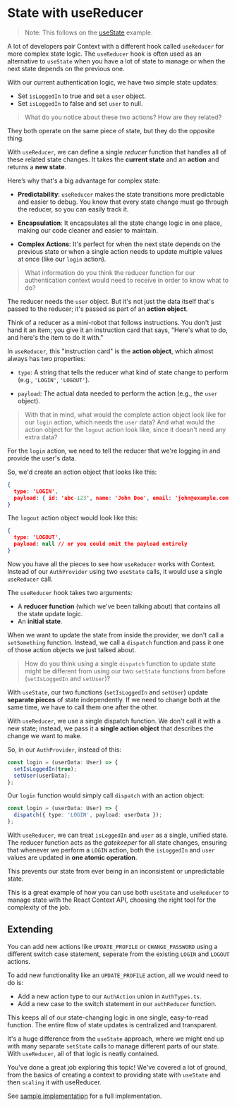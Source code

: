 # State with useReducer

> Note: This follows on the [useState](./useState.md) example.

A lot of developers pair Context with a different hook called `useReducer` for more complex state logic. 
The `useReducer` hook is often used as an alternative to `useState` when you have a lot of state to 
manage or when the next state depends on the previous one.

With our current authentication logic, we have two simple state updates:

* Set `isLoggedIn` to true and set a `user` object.
* Set `isLoggedIn` to false and set `user` to null.

> What do you notice about these two actions? How are they related?

They both operate on the same piece of state, but they do the opposite thing.

With `useReducer`, we can define a single *reducer* function that handles all of these related state changes. 
It takes the **current state** and an **action** and returns a **new state**.

Here’s why that's a big advantage for complex state:

* **Predictability**: `useReducer` makes the state transitions more predictable and easier to debug. 
  You know that every state change must go through the reducer, so you can easily track it.

* **Encapsulation**: It encapsulates all the state change logic in one place, making our code cleaner and easier to maintain.

* **Complex Actions**: It's perfect for when the next state depends on the previous state or when a single action needs to update 
  multiple values at once (like our `login` action).
  

> What information do you think the reducer function for our authentication context would need to receive in order to know what to do?
   
The reducer needs the `user` object. But it's not just the data itself that's passed to the reducer; it's passed as part of an **action object**.

Think of a reducer as a mini-robot that follows instructions. You don't just hand it an item; you give it an instruction card that says, "Here's what to do, and here's the item to do it with."

In `useReducer`, this "instruction card" is the **action object**, which almost always has two properties:

* `type`: A string that tells the reducer what kind of state change to perform (e.g., `'LOGIN'`, `'LOGOUT'`).

* `payload`: The actual data needed to perform the action (e.g., the `user` object).

> With that in mind, what would the complete action object look like for our `login` action, which needs the `user` data? And what would the action object for the `logout` action look like, since it doesn't need any extra data?

For the `login` action, we need to tell the reducer that we're logging in and provide the user's data.

So, we'd create an action object that looks like this:

```json
{
  type: 'LOGIN',
  payload: { id: 'abc-123', name: 'John Doe', email: 'john@example.com' }
}
```

The `logout` action object would look like this:

```json
{
  type: 'LOGOUT',
  payload: null // or you could omit the payload entirely
}
```

Now you have all the pieces to see how `useReducer` works with Context. Instead of our `AuthProvider` using two `useState` calls, it would use a single `useReducer` call.

The `useReducer` hook takes two arguments:

* A **reducer function** (which we've been talking about) that contains all the state update logic.
* An **initial state**.

When we want to update the state from inside the provider, we don't call a `setSomething` function. 
Instead, we call a `dispatch` function and pass it one of those action objects we just talked about.

> How do you think using a single `dispatch` function to update state might be different from using our two `setState` functions from 
before (`setIsLoggedIn` and `setUser`)?

With `useState`, our two functions (`setIsLoggedIn` and `setUser`) update **separate pieces** of state independently. 
If we need to change both at the same time, we have to call them one after the other.

With `useReducer`, we use a single dispatch function. We don't call it with a new state; instead, 
we pass it a **single action object** that describes the change we want to make.

So, in our `AuthProvider`, instead of this:

```ts
const login = (userData: User) => {
  setIsLoggedIn(true);
  setUser(userData);
};
```

Our `login` function would simply call `dispatch` with an action object:

```ts
const login = (userData: User) => {
  dispatch({ type: 'LOGIN', payload: userData });
};
```

With `useReducer`, we can treat `isLoggedIn` and `user` as a single, unified state. 
The reducer function acts as the *gatekeeper* for all state changes, ensuring that whenever we perform a 
`LOGIN` action, both the `isLoggedIn` and `user` values are updated in **one atomic operation**. 

This prevents our state from ever being in an inconsistent or unpredictable state.

This is a great example of how you can use both `useState` and `useReducer` to manage state with the React Context API, 
choosing the right tool for the complexity of the job.

## Extending

You can add new actions like `UPDATE_PROFILE` or `CHANGE_PASSWORD` using a different switch case statement, seperate from the existing `LOGIN` and `LOGOUT` actions.

To add new functionality like an `UPDATE_PROFILE` action, all we would need to do is:

* Add a new action type to our `AuthAction` union in `AuthTypes.ts`.
* Add a new case to the switch statement in our `authReducer` function.

This keeps all of our state-changing logic in one single, easy-to-read function. The entire flow of state updates is centralized and transparent.

It's a huge difference from the `useState` approach, where we might end up with many separate `setState` calls to manage different parts of our state. With `useReducer`, all of that logic is neatly contained.

You've done a great job exploring this topic! We've covered a lot of ground, from the basics of creating a context to providing state with `useState` and then `scaling` it with useReducer.

See [sample implementation](./useReducer/) for a full implementation. 

